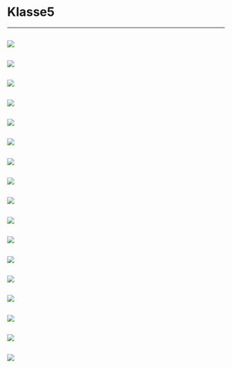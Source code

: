 # Klasse5

---
![](Klasse5/5-1.png)
---
![](Klasse5/5-2.png)
---
![](Klasse5/5-3.png)
---
![](Klasse5/5-5.png)
---
![](Klasse5/5-5.png)
---
![](Klasse5/5-6.png)
---
![](Klasse5/5-7.png)
---
![](Klasse5/5-8.png)
---
![](Klasse5/5-9.png)
---
![](Klasse5/5-10.png)
---
![](Klasse5/5-11.png)
---
![](Klasse5/5-12.png)
---
![](Klasse5/5-13.png)
---
![](Klasse5/5-14.png)
---
![](Klasse5/5-15.png)
---
![](Klasse5/5-16.png)
---
![](Klasse5/5-17.png)
---
